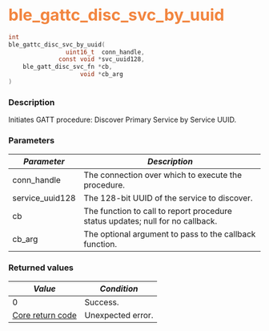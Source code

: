 ## <font color="#F2853F" style="font-size:24pt">ble\_gattc\_disc\_svc\_by\_uuid</font>

```c
int
ble_gattc_disc_svc_by_uuid(
                uint16_t  conn_handle,
              const void *svc_uuid128,
    ble_gatt_disc_svc_fn *cb,
                    void *cb_arg
)
```

### Description

Initiates GATT procedure: Discover Primary Service by Service UUID.

### Parameters

| *Parameter* | *Description* |
|-------------|---------------|
| conn\_handle | The connection over which to execute the procedure. |
| service\_uuid128 | The 128-bit UUID of the service to discover. |
| cb | The function to call to report procedure status updates; null for no callback. |
| cb\_arg | The optional argument to pass to the callback function. |

### Returned values

| *Value* | *Condition* |
|---------|-------------|
| 0 | Success. |
| [Core return code](../../ble_hs_return_codes/#return-codes-core) | Unexpected error. |
